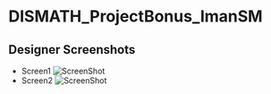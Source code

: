 # DISMATH_ProjectBonus_ImanSM

## Designer Screenshots
* Screen1
![ScreenShot](SS1.png)
* Screen2
![ScreenShot](SS22.png)
